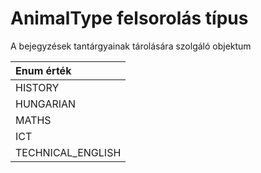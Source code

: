 # AnimalType felsorolás típus

A bejegyzések tantárgyainak tárolására szolgáló objektum

| Enum érték        |
| :---------------- |
| HISTORY           |
| HUNGARIAN         |
| MATHS             |
| ICT               |
| TECHNICAL_ENGLISH |
